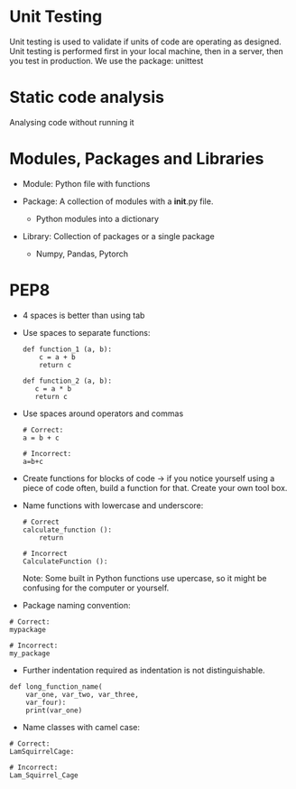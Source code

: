 # Unit Testing
Unit testing is used to validate if units of code are operating as designed. 
Unit testing is performed first in your local machine, then in a server, then you test in production. 
We use the package: unittest

# Static code analysis
Analysing code without running it

# Modules, Packages and Libraries 
- Module: Python file with functions

-  Package: A collection of modules with a __init__.py file.
    - Python modules into a dictionary

- Library: Collection of packages or a single package
    - Numpy, Pandas, Pytorch


# PEP8
- 4 spaces is better than using tab

- Use spaces to separate functions:
  
     ``` 
     def function_1 (a, b):
         c = a + b
         return c 

    def function_2 (a, b):
        c = a * b 
        return c
     ```
- Use spaces around operators and commas

    ```
    # Correct:
    a = b + c

    # Incorrect:
    a=b+c
    ```
- Create functions for blocks of code -> if you notice yourself using a piece of code often, build a function for that. Create your own tool box.

- Name functions with lowercase and underscore:
    ```
    # Correct
    calculate_function ():
        return

    # Incorrect
    CalculateFunction ():
    ```
  Note: Some built in Python functions use upercase, so it might be confusing for the computer or yourself.

- Package naming convention:
  
```
# Correct:
mypackage

# Incorrect:
my_package

```
- Further indentation required as indentation is not distinguishable.

```
def long_function_name(
    var_one, var_two, var_three,
    var_four):
    print(var_one)
```

- Name classes with camel case:

```
# Correct:
LamSquirrelCage:

# Incorrect:
Lam_Squirrel_Cage
```

